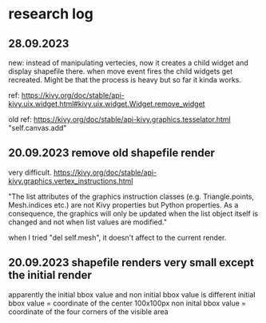 # research log



## 28.09.2023
new: instead of manipulating vertecies, now it creates a child widget and display shapefile there. when move event fires the child widgets get recreated. Might be that the process is heavy but so far it kinda works. 

ref:
https://kivy.org/doc/stable/api-kivy.uix.widget.html#kivy.uix.widget.Widget.remove_widget

old ref:
https://kivy.org/doc/stable/api-kivy.graphics.tesselator.html
"self.canvas.add"



## 20.09.2023 remove old shapefile render
very difficult.
https://kivy.org/doc/stable/api-kivy.graphics.vertex_instructions.html

"The list attributes of the graphics instruction classes (e.g. Triangle.points, Mesh.indices etc.) are not Kivy properties but Python properties. As a consequence, the graphics will only be updated when the list object itself is changed and not when list values are modified."

when I tried "del self.mesh", it doesn't affect to the current render.

## 20.09.2023 shapefile renders very small except the initial render
apparently the initial bbox value and non initial bbox value is different
initial bbox value = coordinate of the center 100x100px
non inital bbox value = coordinate of the four corners of the visible area